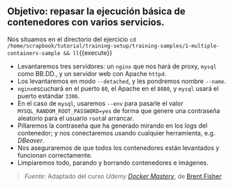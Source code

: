 ## Objetivo: repasar la ejecución básica de contenedores con varios servicios.

Nos situamos en el directorio del ejercicio ``cd /home/scrapbook/tutorial/training-setup/training-samples/1-multiple-containers-sample && ll``{{execute}}

- Levantaremos tres servidores: un `nginx` que nos hará de proxy, `mysql` como BB.DD., y un servidor web con Apache `httpd`.
- Los levantaremos en modo `--detached`, y les pondremos nombre `--name`.
- `nginx`escuchará en el puerto `80`, el Apache en el `8080`, y `mysql` usará el puerto estándar `3306`.
- En el caso de `mysql`, usaremos `--env` para pasarle el valor `MYSQL_RANDOM_ROOT_PASSWORD=yes` de forma que genere una contraseña aleatorio para el usuario `root`al arrancar.
- Pillaremos la contraseña que ha generado mirando en los logs del contenedor; y nos conectaremos usando cualquier herramienta, e.g. _DBeaver_.
- Nos aseguraremos de que todos los contenedores están levantados y funcionan correctamente.
- Limpiaremos todo, parando y borrando contenedores e imágenes.

> *Fuente:* Adaptado del curso _Udemy_ [_Docker Mastery_](https://www.udemy.com/docker-mastery/learn/v4/content), de [Brent Fisher](https://www.bretfisher.com/)
